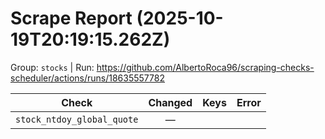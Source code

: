 # Scrape Report (2025-10-19T20:19:15.262Z)

Group: `stocks`  |  Run: https://github.com/AlbertoRoca96/scraping-checks-scheduler/actions/runs/18635557782

| Check | Changed | Keys | Error |
|---|:---:|:--|:--|
| `stock_ntdoy_global_quote` | — |  |  |
